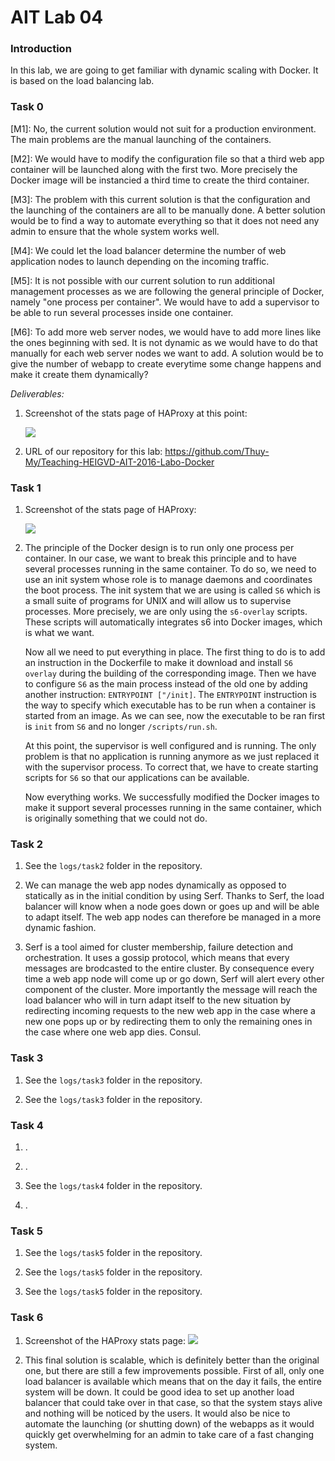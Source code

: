 # AIT Lab 04

### Introduction
In this lab, we are going to get familiar with dynamic scaling with Docker. It is based on the load balancing lab.

### Task 0
[M1]: No, the current solution would not suit for a production environment. The main problems are the manual launching of the containers. 

[M2]: We would have to modify the configuration file so that a third web app container will be launched along with the first two. More precisely the Docker image will be instancied a third time to create the third container.

[M3]: The problem with this current solution is that the configuration and the launching of the containers are all to be manually done. A better solution would be to find a way to automate everything so that it does not need any admin to ensure that the whole system works well. 

[M4]: We could let the load balancer determine the number of web application nodes to launch depending on the incoming traffic.

[M5]: It is not possible with our current solution to run additional management processes as we are following the general principle of Docker, namely "one process per container". We would have to add a supervisor to be able to run several processes inside one container.

[M6]: To add more web server nodes, we would have to add more lines like the ones beginning with sed. It is not dynamic as we would have to do that manually for each web server nodes we want to add. A solution would be to give the number of webapp to create everytime some change happens and make it create them dynamically?

*Deliverables:*

1. Screenshot of the stats page of HAProxy at this point:

    ![](https://i.imgur.com/h86NYuH.png)
    
2. URL of our repository for this lab: https://github.com/Thuy-My/Teaching-HEIGVD-AIT-2016-Labo-Docker

### Task 1

1. Screenshot of the stats page of HAProxy:

    ![](https://i.imgur.com/Z1bysPk.png)
    
2. The principle of the Docker design is to run only one process per container. <!--Additionally, the container automatically stops once the foreground stops.-->
    In our case, we want to break this principle and to have several processes running in the same container. To do so, we need to use an init system whose role is to manage daemons and coordinates the boot process.
    The init system that we are using is called `S6` which is a small suite of programs for UNIX and will allow us to supervise processes. More precisely, we are only using the `s6-overlay` scripts. These scripts will automatically integrates s6 into Docker images, which is what we want.
    
    Now all we need to put everything in place. The first thing to do is to add an instruction in the Dockerfile to make it download and install `S6 overlay` during the building of the corresponding image. Then we have to configure `S6` as the main process instead of the old one by adding another instruction: `ENTRYPOINT ["/init]`. The `ENTRYPOINT` instruction is the way to specify which executable has to be run when a container is started from an image. As we can see, now the executable to be ran first is `init` from `S6` and no longer `/scripts/run.sh`.
    
    At this point, the supervisor is well configured and is running. The only problem is that no application is running anymore as we just replaced it with the supervisor process. To correct that, we have to create starting scripts for `S6` so that our applications can be available.
    
    Now everything works. We successfully modified the Docker images to make it support several processes running in the same container, which is originally something that we could not do.
    

### Task 2

1. See the `logs/task2` folder in the repository.

2. We can manage the web app nodes dynamically as opposed to statically as in the initial condition by using Serf. Thanks to Serf, the load balancer will know when a node goes down or goes up and will be able to adapt itself.
    The web app nodes can therefore be managed in a more dynamic fashion.

3. Serf is a tool aimed for cluster membership, failure detection and orchestration. It uses a gossip protocol, which means that every messages are brodcasted to the entire cluster. By consequence every time a web app node will come up or go down, Serf will alert every other component of the cluster. More importantly the message will reach the load balancer who will in turn adapt itself to the new situation by redirecting incoming requests to the new web app in the case where a new one pops up or by redirecting them to only the remaining ones in the case where one web app dies. 
    Consul.

### Task 3

1. See the `logs/task3` folder in the repository.

2. See the `logs/task3` folder in the repository.

### Task 4

1. .

2. .

3. See the `logs/task4` folder in the repository.

4. .

### Task 5

1. See the `logs/task5` folder in the repository.

2. See the `logs/task5` folder in the repository.

3. See the `logs/task5` folder in the repository.

### Task 6

1. Screenshot of the HAProxy stats page:
    ![](https://i.imgur.com/HrOn6xg.png)

2. This final solution is scalable, which is definitely better than the original one, but there are still a few improvements possible. First of all, only one load balancer is available which means that on the day it fails, the entire system will be down. It could be good idea to set up another load balancer that could take over in that case, so that the system stays alive and nothing will be noticed by the users. It would also be nice to automate the launching (or shutting down) of the webapps as it would quickly get overwhelming for an admin to take care of a fast changing system.
